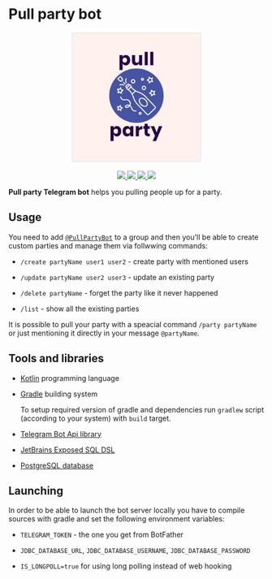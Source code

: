 # Pull party bot

<p align="center"><img src="info/logo.jpg" width=256></p>

<p align="center">
    <a href="https://kotlinlang.org">
        <img src="https://img.shields.io/github/languages/top/pool-party/pull-party-bot?logo=kotlin">
    </a>
    <a href="https://travis-ci.com/pool-party/pull-party-bot">
        <img src="https://img.shields.io/travis/com/pool-party/pull-party-bot?logo=travis">
    </a>
    <a href="https://www.codefactor.io/repository/github/pool-party/pull-party-bot">
        <img src="https://img.shields.io/codefactor/grade/github/pool-party/pull-party-bot?logo=codefactor">
    </a>
    <a href="https://www.buymeacoffee.com/poolparty">
        <img src="https://img.shields.io/badge/buy_me_a-coffee-orange?logo=buy-me-a-coffee">
    </a>
</p>

**Pull party Telegram bot** helps you pulling people up for a party.

## Usage

You need to add [`@PullPartyBot`](https://t.me/PullPartyBot) to a group and then
you'll be able to create custom parties and manage them via follwwing commands:

+ `/create partyName user1 user2` - create party with mentioned users

+ `/update partyName user2 user3` - update an existing party

+ `/delete partyName` - forget the party like it never happened

+ `/list` - show all the existing parties

It is possible to pull your party with a speacial command `/party partyName` or
just mentioning it directly in your message `@partyName`.

## Tools and libraries

+ [Kotlin](https://kotlinlang.org) programming language

+ [Gradle](https://gradle.org) building system

    To setup required version of gradle and dependencies run `gradlew` script
    (according to your system) with `build` target.

+ [Telegram Bot Api library](https://github.com/elbekD/kt-telegram-bot)

+ [JetBrains Exposed SQL DSL](https://github.com/JetBrains/Exposed)

+ [PostgreSQL database](https://www.postgresql.org)

## Launching

In order to be able to launch the bot server locally you have to compile sources with
gradle and set the following environment variables:

+ `TELEGRAM_TOKEN` - the one you get from BotFather

+ `JDBC_DATABASE_URL`, `JDBC_DATABASE_USERNAME`, `JDBC_DATABASE_PASSWORD`

+ `IS_LONGPOLL=true` for using long polling instead of web hooking

